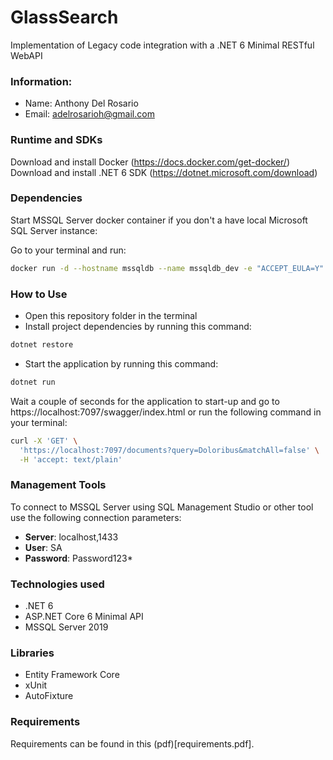 # GlassSearch
Implementation of Legacy code integration with a .NET 6 Minimal RESTful WebAPI 

### Information:
- Name: Anthony Del Rosario
- Email: adelrosarioh@gmail.com

### Runtime and SDKs
Download and install Docker (https://docs.docker.com/get-docker/)
Download and install .NET 6 SDK (https://dotnet.microsoft.com/download)

### Dependencies
Start MSSQL Server docker container if you don't a have local Microsoft SQL Server instance:

Go to your terminal and run:
```sh
docker run -d --hostname mssqldb --name mssqldb_dev -e "ACCEPT_EULA=Y" -e "SA_PASSWORD=Password123*" -p 14331:1433 mcr.microsoft.com/mssql/server
```

### How to Use
- Open this repository folder in the terminal
- Install project dependencies by running this command:
```sh
dotnet restore
```
  
- Start the application by running this command:
```sh
dotnet run
```

Wait a couple of seconds for the application to start-up and go to https://localhost:7097/swagger/index.html or run the following command in your terminal:
```sh
curl -X 'GET' \
  'https://localhost:7097/documents?query=Doloribus&matchAll=false' \
  -H 'accept: text/plain'
```

### Management Tools
To connect to MSSQL Server using SQL Management Studio or other tool use the following connection parameters:
- **Server**: localhost,1433
- **User**: SA
- **Password**: Password123*

### Technologies used

- .NET 6
- ASP.NET Core 6 Minimal API
- MSSQL Server 2019

### Libraries

- Entity Framework Core
- xUnit
- AutoFixture

### Requirements
Requirements can be found in this (pdf)[requirements.pdf].
